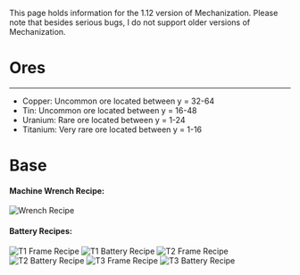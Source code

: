 This page holds information for the 1.12 version of Mechanization. Please note that besides serious bugs, I do not support older versions of Mechanization.

# Ores
***
* Copper: Uncommon ore located between y = 32-64
* Tin: Uncommon ore located between y = 16-48
* Uranium: Rare ore located between y = 1-24
* Titanium: Very rare ore located between y = 1-16

# Base
#### Machine Wrench Recipe:

![Wrench Recipe](http://i.imgur.com/IjI0Usm.png?1)

#### Battery Recipes:

![T1 Frame Recipe](http://i.imgur.com/yVtyBx5.png?1) ![T1 Battery Recipe](http://i.imgur.com/sBZ5VjI.png?1)
![T2 Frame Recipe](http://i.imgur.com/IrNLPez.png?1) ![T2 Battery Recipe](http://i.imgur.com/CJThtJ3.png?1)
![T3 Frame Recipe](http://i.imgur.com/MX3I95n.png?1) ![T3 Battery Recipe](http://i.imgur.com/98P9qU5.png?1)